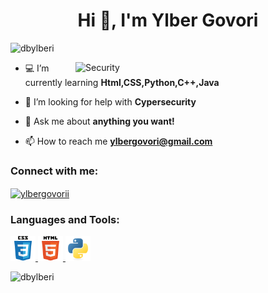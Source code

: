 <h1 align="center">Hi 👋, I'm Ylber Govori</h1>
<p align="left"> <img src="https://komarev.com/ghpvc/?username=dbylberi&label=Profile%20views&color=0e75b6&style=flat" alt="dbylberi" /> </p>
<img align="right" alt="Security" width="400" src="https://media4.giphy.com/media/v1.Y2lkPTc5MGI3NjExcWZmdXIweWIydWR4cHhsdnd1aWE5MGJ6NGZzZXdlYmFucXFoaW9zMSZlcD12MV9pbnRlcm5hbF9naWZfYnlfaWQmY3Q9Zw/077i6AULCXc0FKTj9s/giphy.gif">

- 💻 I’m currently learning **Html,CSS,Python,C++,Java**

- 🔐 I’m looking for help with **Cypersecurity**

- 👀 Ask me about **anything you want!**

- 📫 How to reach me **ylbergovori@gmail.com**

<h3 align="left">Connect with me:</h3>
<p align="left">
<a href="https://instagram.com/ylbergovorii" target="blank"><img align="center" src="https://raw.githubusercontent.com/rahuldkjain/github-profile-readme-generator/master/src/images/icons/Social/instagram.svg" alt="ylbergovorii" height="30" width="40" /></a>
</p>

<h3 align="left">Languages and Tools:</h3>
<p align="left"> <a href="https://www.w3schools.com/css/" target="_blank" rel="noreferrer"> <img src="https://raw.githubusercontent.com/devicons/devicon/master/icons/css3/css3-original-wordmark.svg" alt="css3" width="40" height="40"/> </a> <a href="https://www.w3.org/html/" target="_blank" rel="noreferrer"> <img src="https://raw.githubusercontent.com/devicons/devicon/master/icons/html5/html5-original-wordmark.svg" alt="html5" width="40" height="40"/> </a> <a href="https://www.python.org" target="_blank" rel="noreferrer"> <img src="https://raw.githubusercontent.com/devicons/devicon/master/icons/python/python-original.svg" alt="python" width="40" height="40"/> </a> </p>

<p><img align="left" src="https://github-readme-stats.vercel.app/api/top-langs?username=dbylberi&show_icons=true&locale=en&layout=compact" alt="dbylberi" /></p>
